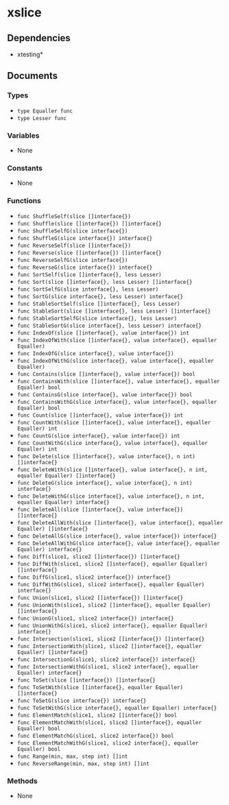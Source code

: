 # xslice

## Dependencies

+ xtesting*

## Documents

### Types

+ `type Equaller func`
+ `type Lesser func`

### Variables

+ None

### Constants

+ None

### Functions

+ `func ShuffleSelf(slice []interface{})`
+ `func Shuffle(slice []interface{}) []interface{}`
+ `func ShuffleSelfG(slice interface{})`
+ `func ShuffleG(slice interface{}) interface{}`
+ `func ReverseSelf(slice []interface{})`
+ `func Reverse(slice []interface{}) []interface{}`
+ `func ReverseSelfG(slice interface{})`
+ `func ReverseG(slice interface{}) interface{}`
+ `func SortSelf(slice []interface{}, less Lesser)`
+ `func Sort(slice []interface{}, less Lesser) []interface{}`
+ `func SortSelfG(slice interface{}, less Lesser)`
+ `func SortG(slice interface{}, less Lesser) interface{}`
+ `func StableSortSelf(slice []interface{}, less Lesser)`
+ `func StableSort(slice []interface{}, less Lesser) []interface{}`
+ `func StableSortSelfG(slice interface{}, less Lesser)`
+ `func StableSortG(slice interface{}, less Lesser) interface{}`
+ `func IndexOf(slice []interface{}, value interface{}) int`
+ `func IndexOfWith(slice []interface{}, value interface{}, equaller Equaller)`
+ `func IndexOfG(slice interface{}, value interface{})`
+ `func IndexOfWithG(slice interface{}, value interface{}, equaller Equaller)`
+ `func Contains(slice []interface{}, value interface{}) bool`
+ `func ContainsWith(slice []interface{}, value interface{}, equaller Equaller) bool`
+ `func ContainsG(slice interface{}, value interface{}) bool`
+ `func ContainsWithG(slice interface{}, value interface{}, equaller Equaller) bool`
+ `func Count(slice []interface{}, value interface{}) int`
+ `func CountWith(slice []interface{}, value interface{}, equaller Equaller) int`
+ `func CountG(slice interface{}, value interface{}) int`
+ `func CountWithG(slice interface{}, value interface{}, equaller Equaller) int`
+ `func Delete(slice []interface{}, value interface{}, n int) []interface{}`
+ `func DeleteWith(slice []interface{}, value interface{}, n int, equaller Equaller) []interface{}`
+ `func DeleteG(slice interface{}, value interface{}, n int) interface{}`
+ `func DeleteWithG(slice interface{}, value interface{}, n int, equaller Equaller) interface{}`
+ `func DeleteAll(slice []interface{}, value interface{}) []interface{}`
+ `func DeleteAllWith(slice []interface{}, value interface{}, equaller Equaller) []interface{}`
+ `func DeleteAllG(slice interface{}, value interface{}) interface{}`
+ `func DeleteAllWithG(slice interface{}, value interface{}, equaller Equaller) interface{}`
+ `func Diff(slice1, slice2 []interface{}) []interface{}`
+ `func DiffWith(slice1, slice2 []interface{}, equaller Equaller) []interface{}`
+ `func DiffG(slice1, slice2 interface{}) interface{}`
+ `func DiffWithG(slice1, slice2 interface{}, equaller Equaller) interface{}`
+ `func Union(slice1, slice2 []interface{}) []interface{}`
+ `func UnionWith(slice1, slice2 []interface{}, equaller Equaller) []interface{}`
+ `func UnionG(slice1, slice2 interface{}) interface{}`
+ `func UnionWithG(slice1, slice2 interface{}, equaller Equaller) interface{}`
+ `func Intersection(slice1, slice2 []interface{}) []interface{}`
+ `func IntersectionWith(slice1, slice2 []interface{}, equaller Equaller) []interface{}`
+ `func IntersectionG(slice1, slice2 interface{}) interface{}`
+ `func IntersectionWithG(slice1, slice2 interface{}, equaller Equaller) interface{}`
+ `func ToSet(slice []interface{}) []interface{}`
+ `func ToSetWith(slice []interface{}, equaller Equaller) []interface{}`
+ `func ToSetG(slice interface{}) interface{}`
+ `func ToSetWithG(slice interface{}, equaller Equaller) interface{}`
+ `func ElementMatch(slice1, slice2 []interface{}) bool`
+ `func ElementMatchWith(slice1, slice2 []interface{}, equaller Equaller) bool`
+ `func ElementMatchG(slice1, slice2 interface{}) bool`
+ `func ElementMatchWithG(slice1, slice2 interface{}, equaller Equaller) bool`
+ `func Range(min, max, step int) []int`
+ `func ReverseRange(min, max, step int) []int`

### Methods

+ None
